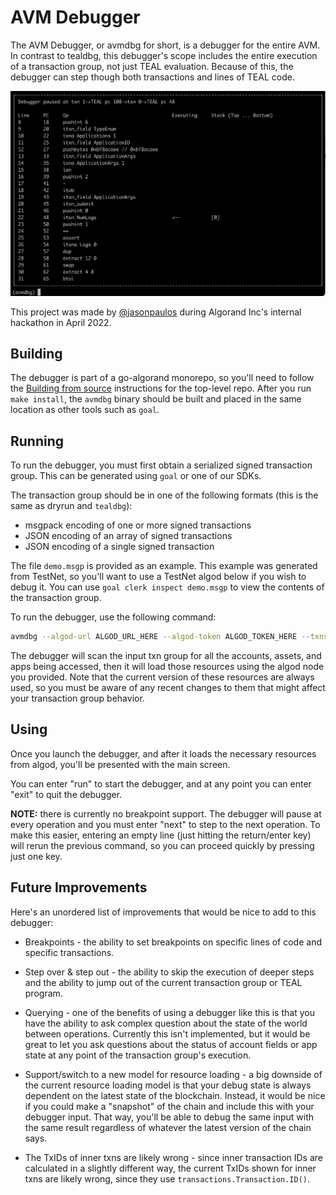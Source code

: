 # AVM Debugger

The AVM Debugger, or avmdbg for short, is a debugger for the entire AVM. In contrast to tealdbg,
this debugger's scope includes the entire execution of a transaction group, not just TEAL evaluation.
Because of this, the debugger can step though both transactions and lines of TEAL code.

![Screenshot of the AVM debugger](./screenshot.png)

This project was made by [@jasonpaulos](https://github.com/jasonpaulos) during Algorand Inc's internal hackathon in April 2022.

## Building

The debugger is part of a go-algorand monorepo, so you'll need to follow the [Building from source](../../README.md#building-from-source) instructions for the top-level repo. After you run `make install`,
the `avmdbg` binary should be built and placed in the same location as other tools such as `goal`.

## Running

To run the debugger, you must first obtain a serialized signed transaction group. This can be
generated using `goal` or one of our SDKs.

The transaction group should be in one of the following formats (this is the same as dryrun and `tealdbg`):
* msgpack encoding of one or more signed transactions
* JSON encoding of an array of signed transactions
* JSON encoding of a single signed transaction

The file `demo.msgp` is provided as an example. This example was generated from TestNet, so you'll
want to use a TestNet algod below if you wish to debug it. You can use `goal clerk inspect demo.msgp` 
to view the contents of the transaction group.

To run the debugger, use the following command:

```bash
avmdbg --algod-url ALGOD_URL_HERE --algod-token ALGOD_TOKEN_HERE --txns TXN_GROUP_FILE_TO_DEBUG_HERE
```

The debugger will scan the input txn group for all the accounts, assets, and apps being accessed,
then it will load those resources using the algod node you provided. Note that the current version
of these resources are always used, so you must be aware of any recent changes to them that might
affect your transaction group behavior.

## Using

Once you launch the debugger, and after it loads the necessary resources from algod, you'll be
presented with the main screen.

You can enter "run" to start the debugger, and at any point you can enter "exit" to quit the
debugger.

**NOTE:** there is currently no breakpoint support. The debugger will pause at every operation and
you must enter "next" to step to the next operation. To make this easier, entering an empty line
(just hitting the return/enter key) will rerun the previous command, so you can proceed quickly by
pressing just one key.

## Future Improvements

Here's an unordered list of improvements that would be nice to add to this debugger:

* Breakpoints - the ability to set breakpoints on specific lines of code and specific transactions.

* Step over & step out - the ability to skip the execution of deeper steps and the ability to jump
  out of the current transaction group or TEAL program.

* Querying - one of the benefits of using a debugger like this is that you have the ability to ask
  complex question about the state of the world between operations. Currently this isn't implemented,
  but it would be great to let you ask questions about the status of account fields or app state at
  any point of the transaction group's execution.

* Support/switch to a new model for resource loading - a big downside of the current resource loading
  model is that your debug state is always dependent on the latest state of the blockchain. Instead,
  it would be nice if you could make a "snapshot" of the chain and include this with your debugger
  input. That way, you'll be able to debug the same input with the same result regardless of whatever
  the latest version of the chain says.

* The TxIDs of inner txns are likely wrong - since inner transaction IDs are calculated in a slightly
  different way, the current TxIDs shown for inner txns are likely wrong, since they use `transactions.Transaction.ID()`.